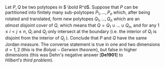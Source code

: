 Let $P, Q$ be two polytopes in $ \bold R^d$. Suppose that $P$ can be partitioned into finitely many sub-polytopes $P_1, \dots ,P_n$ which, after being rotated and translated, form new polytopes $Q_1, \dots ,Q_n$ which are an $almost\ disjoint\ cover$ of $Q$, which means that $Q = Q_1 \cup \dots \cup Q_n$, and for any $1 \le i<j \le n$, $Q_i$ and $Q_j$ only intersect at the boundary (i.e. the interior of $Q_i$ is disjoint from the interior of $Q_j$ ). Conclude that $P$ and $Q$ have the same Jordan measure. The converse statement is true in one and two dimensions $d = 1, 2$ (this is the $Bolyai-Gerwien\ theorem$), but false in higher dimensions (this was Dehn's negative answer [**De1901**] to $Hilbert's\ third\ problem$).